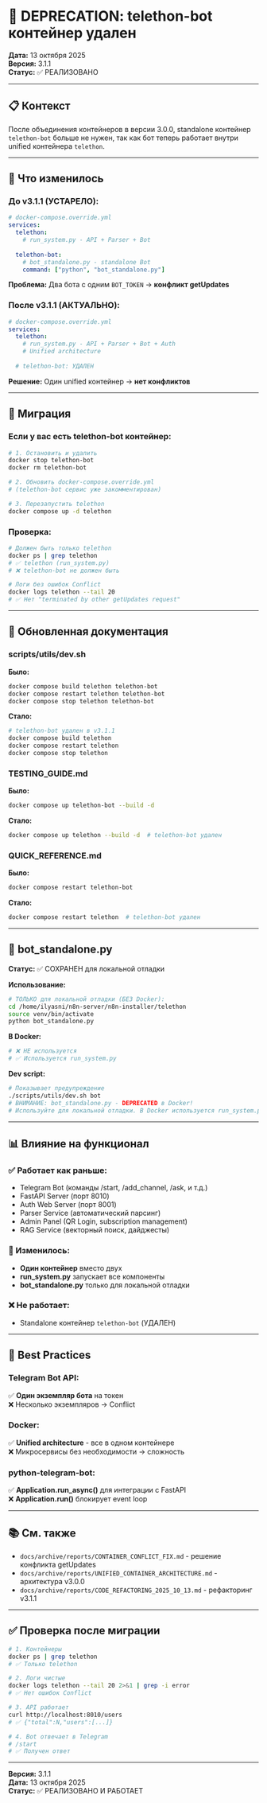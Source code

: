 # 🔧 DEPRECATION: telethon-bot контейнер удален

**Дата:** 13 октября 2025  
**Версия:** 3.1.1  
**Статус:** ✅ РЕАЛИЗОВАНО

---

## 📋 Контекст

После объединения контейнеров в версии 3.0.0, standalone контейнер `telethon-bot` больше не нужен, так как бот теперь работает внутри unified контейнера `telethon`.

---

## 🚨 Что изменилось

### До v3.1.1 (УСТАРЕЛО):

```yaml
# docker-compose.override.yml
services:
  telethon:
    # run_system.py - API + Parser + Bot
    
  telethon-bot:
    # bot_standalone.py - standalone Bot
    command: ["python", "bot_standalone.py"]
```

**Проблема:** Два бота с одним `BOT_TOKEN` → **конфликт getUpdates**

### После v3.1.1 (АКТУАЛЬНО):

```yaml
# docker-compose.override.yml
services:
  telethon:
    # run_system.py - API + Parser + Bot + Auth
    # Unified architecture
  
  # telethon-bot: УДАЛЕН
```

**Решение:** Один unified контейнер → **нет конфликтов**

---

## 🔄 Миграция

### Если у вас есть telethon-bot контейнер:

```bash
# 1. Остановить и удалить
docker stop telethon-bot
docker rm telethon-bot

# 2. Обновить docker-compose.override.yml
# (telethon-bot сервис уже закомментирован)

# 3. Перезапустить telethon
docker compose up -d telethon
```

### Проверка:

```bash
# Должен быть только telethon
docker ps | grep telethon
# ✅ telethon (run_system.py)
# ❌ telethon-bot не должен быть

# Логи без ошибок Conflict
docker logs telethon --tail 20
# ✅ Нет "terminated by other getUpdates request"
```

---

## 📝 Обновленная документация

### scripts/utils/dev.sh

**Было:**
```bash
docker compose build telethon telethon-bot
docker compose restart telethon telethon-bot
docker compose stop telethon telethon-bot
```

**Стало:**
```bash
# telethon-bot удален в v3.1.1
docker compose build telethon
docker compose restart telethon
docker compose stop telethon
```

### TESTING_GUIDE.md

**Было:**
```bash
docker compose up telethon-bot --build -d
```

**Стало:**
```bash
docker compose up telethon --build -d  # telethon-bot удален
```

### QUICK_REFERENCE.md

**Было:**
```bash
docker compose restart telethon-bot
```

**Стало:**
```bash
docker compose restart telethon  # telethon-bot удален
```

---

## 🔧 bot_standalone.py

**Статус:** ✅ СОХРАНЕН для локальной отладки

**Использование:**

```bash
# ТОЛЬКО для локальной отладки (БЕЗ Docker):
cd /home/ilyasni/n8n-server/n8n-installer/telethon
source venv/bin/activate
python bot_standalone.py
```

**В Docker:**
```bash
# ❌ НЕ используется
# ✅ Используется run_system.py
```

**Dev script:**
```bash
# Показывает предупреждение
./scripts/utils/dev.sh bot
# ВНИМАНИЕ: bot_standalone.py - DEPRECATED в Docker!
# Используйте для локальной отладки. В Docker используется run_system.py
```

---

## 📊 Влияние на функционал

### ✅ Работает как раньше:

- Telegram Bot (команды /start, /add_channel, /ask, и т.д.)
- FastAPI Server (порт 8010)
- Auth Web Server (порт 8001)
- Parser Service (автоматический парсинг)
- Admin Panel (QR Login, subscription management)
- RAG Service (векторный поиск, дайджесты)

### 🔄 Изменилось:

- **Один контейнер** вместо двух
- **run_system.py** запускает все компоненты
- **bot_standalone.py** только для локальной отладки

### ❌ Не работает:

- Standalone контейнер `telethon-bot` (УДАЛЕН)

---

## 🎯 Best Practices

### Telegram Bot API:

✅ **Один экземпляр бота** на токен  
❌ Несколько экземпляров → Conflict  

### Docker:

✅ **Unified architecture** - все в одном контейнере  
❌ Микросервисы без необходимости → сложность  

### python-telegram-bot:

✅ **Application.run_async()** для интеграции с FastAPI  
❌ **Application.run()** блокирует event loop  

---

## 📚 См. также

- `docs/archive/reports/CONTAINER_CONFLICT_FIX.md` - решение конфликта getUpdates
- `docs/archive/reports/UNIFIED_CONTAINER_ARCHITECTURE.md` - архитектура v3.0.0
- `docs/archive/reports/CODE_REFACTORING_2025_10_13.md` - рефакторинг v3.1.1

---

## ✅ Проверка после миграции

```bash
# 1. Контейнеры
docker ps | grep telethon
# ✅ Только telethon

# 2. Логи чистые
docker logs telethon --tail 20 2>&1 | grep -i error
# ✅ Нет ошибок Conflict

# 3. API работает
curl http://localhost:8010/users
# ✅ {"total":N,"users":[...]}

# 4. Bot отвечает в Telegram
# /start
# ✅ Получен ответ
```

---

**Версия:** 3.1.1  
**Дата:** 13 октября 2025  
**Статус:** ✅ РЕАЛИЗОВАНО И РАБОТАЕТ


